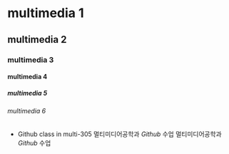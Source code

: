 # multimedia 1
## multimedia 2
### multimedia 3
#### multimedia 4
##### multimedia 5
###### multimedia 6

+ Github class in multi-305
멀티미디어공학과 *Github* 수업
멀티미디어공학과 _Github_ 수업

